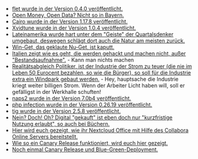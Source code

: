 * [flet wurde in der Version 0.4.0 veröffentlicht.](https://github.com/flet-dev/flet/releases/tag/v0.4.0)
* [Open Money, Open Data? Nicht so in Bayern.](https://netzpolitik.org/2023/oeffentliches-geld-oeffentliches-gut-die-januskoepfige-open-data-politik-bayerns/)
* [Cairo wurde in der Version 1.17.8 veröffentlicht.](https://www.phoronix.com/news/Cairo-1.17.8-Released)
* [Xvidtune wurde in der Version 1.0.4 veröffentlicht.](https://www.phoronix.com/news/X.Org-Xvidtune-2023)
* [Lateinamerika wurde hart unter dem "Geiste" der Quartalsdenker umgebaut, deswegen schlägt dort auch die Natur am meisten zurück.](https://netzfrauen.org/2023/02/05/climate-19/)
* [Win-Get, das geklaute Nu-Get, ist kaputt.](https://www.borncity.com/blog/2023/02/06/winget-aktuell-probleme-mit-manifest-validierung-feb-2023/)
* [Italien zeigt wie es geht, die werden gehackt und machen nicht, außer "Bestandsaufnahme".](http://blog.fefe.de/?ts=9d1eda12) - Kann man nichts machen
* [Realitätsabgleich Politiker, ist der Industrie der Strom zu teuer (die nie im Leben 50 Eurocent bezahlen, so wie die Bürger), so soll für die Industrie extra ein Windpark gebaut werden.](http://blog.fefe.de/?ts=9d216014) - Hey, hauptsache die Industrie kriegt weiter billigen Strom. Wenn der Arbeiter Licht haben will, soll er gefälligst in der Werkhalle schuften!
* [naps2 wurde in der Version 7.0b4 veröffentlicht.](https://github.com/cyanfish/naps2/releases/tag/v7.0b4)
* [php infection wurde in der Version 0.26.19 veröffentlicht.](https://github.com/infection/infection/releases/tag/0.26.19)
* [tig wurde in der Version 2.5.8 veröffentlicht.](https://github.com/jonas/tig/releases/tag/tig-2.5.8)
* [Nein? Doch! Oh? Digital "gekauft" ist eben doch nur "kurzfristige Nutzung erlaubt", so auch bei Büchern.](https://tuxproject.de/blog/2023/02/maat-lander-space-scum-live-11-milliarden-fuer-weimar/)
* [Hier wird euch gezeigt, wie ihr Nextcloud Office mit Hilfe des Collabora Online Servers bereitstellt.](https://nextcloud.com/blog/how-to-install-nextcloud-office/)
* [Wie so ein Canary Release funktioniert, wird euch hier gezeigt.](https://www.opensourcerers.org/2023/02/06/service-mesh-for-developers/)
* [Noch einmal Canary Release und Blue-Green-Deployment.](https://opensource.com/article/23/2/api-gateway)

